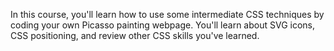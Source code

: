 In this course, you'll learn how to use some intermediate CSS techniques by coding your own Picasso painting webpage. You'll learn about SVG icons, CSS positioning, and review other CSS skills you've learned.
